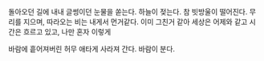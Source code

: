돌아오던 길에 내내 글썽이던 눈물을 쏟는다.
하늘이 젖는다. 참 빗방울이 떨어진다.
무리를 지으며, 따라오는 비는 내게서 먼거같다. 이미 그친거 같아
세상은 어제와 같고 시간은 흐르고 있고, 
나만 혼자 이렇게 

바람에 흩어져버린 허무
애타게 사라져 간다. 
바람이 분다. 